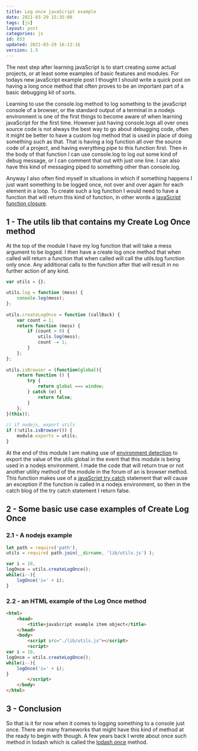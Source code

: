 ```yaml
---
title: Log once javaScript example
date: 2021-03-29 15:35:00
tags: [js]
layout: post
categories: js
id: 833
updated: 2021-03-29 16:13:16
version: 1.5
---
```


The next step after learning javaScript is to start creating some actual projects, or at least some examples of basic features and modules. For todays new javaScript example post I thought I should write a quick post on having a long once method that often proves to be an important part of a basic debugging kit of sorts.

Learning to use the console.log method to log something to the javaScript console of a browser, or the standard output of a terminal in a nodejs environment is one of the first things to become aware of when learning javaScript for the first time. However just having console.logs all over ones source code is not always the best way to go about debugging code, often it might be better to have a custom log method that is used in place of doing something such as that. That is having a log function all over the source code of a project, and having everything pipe to this function first. Then in the body of that function I can use console.log to log out some kind of debug message, or I can comment that out with just one line. I can also have this kind of messaging piped to something other than console.log.

Anyway I also often find myself in situations in which if something happens I just want something to be logged once, not over and over again for each element in a loop. To create such a log function I would need to have a function that will return this kind of function, in other words a [javaScript function closure](/2019/02/22/js-javascript-closure/).

<!-- more -->

## 1 - The utils lib that contains my Create Log Once method

At the top of the module I have my log function that will take a mess argument to be logged. I then have a create log once method that when called will return a function that when called will call the utils.log function only once. Any additional calls to the function after that will result in no further action of any kind.

```js
var utils = {};
 
utils.log = function (mess) {
    console.log(mess);
};
 
utils.createLogOnce = function (callBack) {
    var count = 1;
    return function (mess) {
        if (count > 0) {
            utils.log(mess);
            count -= 1;
        }
    };
};
 
utils.isBrowser = (function(global){
    return function () {
        try {
            return global === window;
        } catch (e) {
            return false;
        }
    };
}(this));
 
// if nodejs, export utils
if (!utils.isBrowser()) {
    module.exports = utils;
}
```


At the end of this module I am making use of [environment detection](https://stackoverflow.com/questions/17575790/environment-detection-node-js-or-browser) to export the value of the utils global in the event that this module is being used in a nodejs environment. I made the code that will return true or not another utility method of the module in the forum of an is browser method. This function makes use of a [javaScript try catch](/2019/03/02/js-javascript-try/) statement that will cause an exception if the function is called in a nodejs environment, so then in the catch blog of the try catch statement I return false.

## 2 - Some basic use case examples of Create Log Once

### 2.1 - A nodejs example

```js
let path = require('path'),
utils = require( path.join(__dirname, 'lib/utils.js') );

var i = 10,
logOnce = utils.createLogOnce();
while(i--){
    logOnce('i=' + i);
}
```

### 2.2 - an HTML example of the Log Once method

```html
<html>
    <head>
        <title>javaScript example item object</title>
    </head>
    <body>
        <script src="./lib/utils.js"></script>
        <script>
var i = 10,
logOnce = utils.createLogOnce();
while(i--){
    logOnce('i=' + i);
}
        </script>
    </body>
</html>
```

## 3 - Conclusion

So that is it for now when it comes to logging something to a console just once. There are many frameworks that might have this kind of method at the ready to begin with though. A few years back I wrote about once such method in lodash which is called the [lodash once](/2017/12/04/lodash_once/) method.
